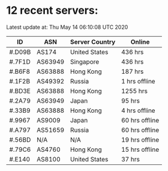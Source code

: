 # 12 recent servers:

Latest update at: Thu May 14 06:10:08 UTC 2020

| ID | ASN | Server Country | Online |
| -- | --- | -------------- | ------ |
| #.D09B | AS174 | United States | 436 hrs |
| #.7F1D | AS63949 | Singapore | 436 hrs |
| #.B6F8 | AS63888 | Hong Kong | 187 hrs |
| #.1F2B | AS49392 | Russia | 1 hrs offline |
| #.BD3E | AS63888 | Hong Kong | 1255 hrs |
| #.2A79 | AS63949 | Japan | 95 hrs |
| #.33B9 | AS63888 | Hong Kong | 4 hrs offline |
| #.9967 | AS9009 | Japan | 60 hrs offline |
| #.A797 | AS51659 | Russia | 60 hrs offline |
| #.56BD | N/A | N/A | 19 hrs offline |
| #.79C6 | AS4760 | Hong Kong | 15 hrs offline |
| #.E140 | AS8100 | United States | 37 hrs |

